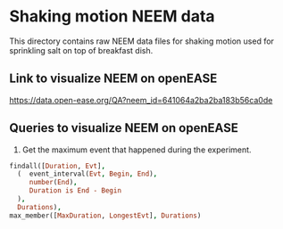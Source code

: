 # Shaking motion NEEM data
This directory contains raw NEEM data files for shaking motion used for sprinkling salt on top of breakfast dish.

## Link to visualize NEEM on openEASE
https://data.open-ease.org/QA?neem_id=641064a2ba2ba183b56ca0de

## Queries to visualize NEEM on openEASE
1. Get the maximum event that happened during the experiment.

```prolog
findall([Duration, Evt],
  (  event_interval(Evt, Begin, End),
     number(End),
     Duration is End - Begin
  ),
  Durations),
max_member([MaxDuration, LongestEvt], Durations)
```


